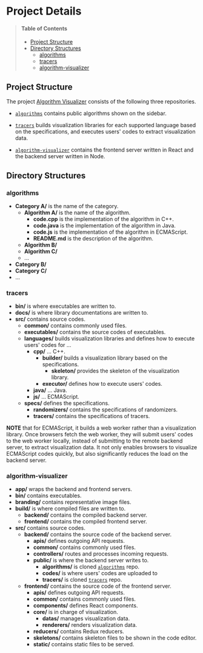 # Project Details

> #### Table of Contents
> - [Project Structure](#project-structure)
> - [Directory Structures](#directory-structures)
>   - [algorithms](#algorithms)
>   - [tracers](#tracers)
>   - [algorithm-visualizer](#algorithm-visualizer)

## Project Structure

The project [Algorithm Visualizer](https://github.com/algorithm-visualizer) consists of the following three repositories.

- [`algorithms`](https://github.com/algorithm-visualizer/algorithms) contains public algorithms shown on the sidebar.

- [`tracers`](https://github.com/algorithm-visualizer/tracers) builds visualization libraries for each supported language based on the specifications, and executes users' codes to extract visualization data.

- [`algorithm-visualizer`](https://github.com/algorithm-visualizer/algorithm-visualizer) contains the frontend server written in React and the backend server written in Node.

## Directory Structures

### algorithms

- **Category A/** is the name of the category.
    - **Algorithm A/** is the name of the algorithm.
        - **code.cpp** is the implementation of the algorithm in C++.
        - **code.java** is the implementation of the algorithm in Java.
        - **code.js** is the implementation of the algorithm in ECMAScript.
        - **README.md** is the description of the algorithm.
    - **Algorithm B/**
    - **Algorithm C/**
    - ...
- **Category B/**
- **Category C/**
- ...

### tracers

- **bin/** is where executables are written to.
- **docs/** is where library documentations are written to.
- **src/** contains source codes.
    - **common/** contains commonly used files.
    - **executables/** contains the source codes of executables.
    - **languages/** builds visualization libraries and defines how to execute users' codes for ...
        - **cpp/** ... C++.
            - **builder/** builds a visualization library based on the specifications.
                - **skeleton/** provides the skeleton of the visualization library.
            - **executor/** defines how to execute users' codes.
        - **java/** ... Java.
        - **js/** ... ECMAScript.
    - **specs/** defines the specifications.
        - **randomizers/** contains the specifications of randomizers.
        - **tracers/** contains the specifications of tracers.
        
**NOTE** that for ECMAScript, it builds a web worker rather than a visualization library. Once browsers fetch the web worker, they will submit users' codes to the web worker locally, instead of submitting to the remote backend server, to extract visualization data. It not only enables browsers to visualize ECMAScript codes quickly, but also significantly reduces the load on the backend server.

### algorithm-visualizer

- **app/** wraps the backend and frontend servers.
- **bin/** contains executables.
- **branding/** contains representative image files.
- **build/** is where compiled files are written to.
    - **backend/** contains the compiled backend server.
    - **frontend/** contains the compiled frontend server.
- **src/** contains source codes.
    - **backend/** contains the source code of the backend server.
        - **apis/** defines outgoing API requests.
        - **common/** contains commonly used files.
        - **controllers/** routes and processes incoming requests.
        - **public/** is where the backend server writes to.
            - **algorithms/** is cloned [`algorithms`](https://github.com/algorithm-visualizer/algorithms) repo.
            - **codes/** is where users' codes are uploaded to
            - **tracers/** is cloned [`tracers`](https://github.com/algorithm-visualizer/tracers) repo.
    - **frontend/** contains the source code of the frontend server.
        - **apis/** defines outgoing API requests.
        - **common/** contains commonly used files.
        - **components/** defines React components.
        - **core/** is in charge of visualization.
            - **datas/** manages visualization data.
            - **renderers/** renders visualization data.
        - **reducers/** contains Redux reducers.
        - **skeletons/** contains skeleton files to be shown in the code editor.
        - **static/** contains static files to be served.
